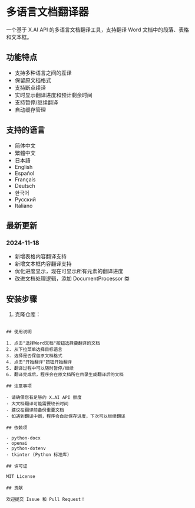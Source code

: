 # 多语言文档翻译器

一个基于 X.AI API 的多语言文档翻译工具，支持翻译 Word 文档中的段落、表格和文本框。

## 功能特点

- 支持多种语言之间的互译
- 保留原文档格式
- 支持断点续译
- 实时显示翻译进度和预计剩余时间
- 支持暂停/继续翻译
- 自动缓存管理

## 支持的语言

- 简体中文
- 繁體中文
- 日本語
- English
- Español
- Français
- Deutsch
- 한국어
- Русский
- Italiano

## 最新更新

### 2024-11-18
- 新增表格内容翻译支持
- 新增文本框内容翻译支持
- 优化进度显示，现在可显示所有元素的翻译进度
- 改进文档处理逻辑，添加 DocumentProcessor 类

## 安装步骤

1. 克隆仓库：
```

## 使用说明

1. 点击"选择Word文档"按钮选择要翻译的文档
2. 从下拉菜单选择目标语言
3. 选择是否保留原文档格式
4. 点击"开始翻译"按钮开始翻译
5. 翻译过程中可以随时暂停/继续
6. 翻译完成后，程序会在原文档所在目录生成翻译后的文档

## 注意事项

- 请确保您有足够的 X.AI API 额度
- 大文档翻译可能需要较长时间
- 建议在翻译前备份重要文档
- 如遇到翻译中断，程序会自动保存进度，下次可以继续翻译

## 依赖项

- python-docx
- openai
- python-dotenv
- tkinter (Python 标准库)

## 许可证

MIT License

## 贡献

欢迎提交 Issue 和 Pull Request！
